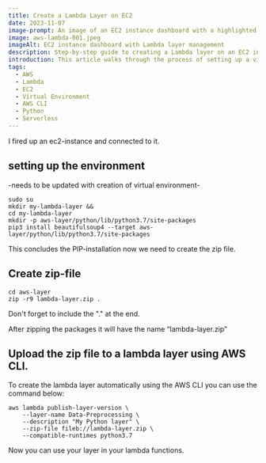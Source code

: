 ```yaml
---
title: Create a Lambda Layer on EC2
date: 2023-11-07
image-prompt: An image of an EC2 instance dashboard with a highlighted section for Lambda layer creation and package management
image: aws-lambda-001.jpeg
imageAlt: EC2 instance dashboard with Lambda layer management
description: Step-by-step guide to creating a Lambda layer on an EC2 instance, including setting up a virtual environment and using AWS CLI for deployment.
introduction: This article walks through the process of setting up a virtual environment on an EC2 instance, creating a Lambda layer with dependencies, and deploying it using AWS CLI.
tags:
  - AWS
  - Lambda
  - EC2
  - Virtual Environment
  - AWS CLI
  - Python
  - Serverless
---
```



I fired up an ec2-instance and connected to it.

## setting up the environment
-needs to be updated with creation of virtual environment-

```code bash
sudo su
mkdir my-lambda-layer && 
cd my-lambda-layer
mkdir -p aws-layer/python/lib/python3.7/site-packages
pip3 install beautifulsoup4 --target aws-layer/python/lib/python3.7/site-packages
```
This concludes the PIP-installation now we need to create the zip file.

## Create zip-file 

```code bash
cd aws-layer
zip -r9 lambda-layer.zip .
```
Don't forget to include the "." at the end.

After zipping the packages it will have the name “lambda-layer.zip”

## Upload the zip file to a lambda layer using AWS CLI.

To create the lambda layer automatically using the AWS CLI you can use the command below:

``` code bash
aws lambda publish-layer-version \
    --layer-name Data-Preprocessing \
    --description "My Python layer" \
    --zip-file fileb://lambda-layer.zip \
    --compatible-runtimes python3.7
```

Now you can use your layer in your lambda functions.

